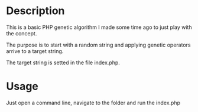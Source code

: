 Description
==============

This is a basic PHP genetic algorithm I made some time ago to just play with the concept.

The purpose is to start with a random string and applying genetic operators arrive to a target string.

The target string is setted in the file index.php.

Usage
=======

Just open a command line, navigate to the folder and run the index.php